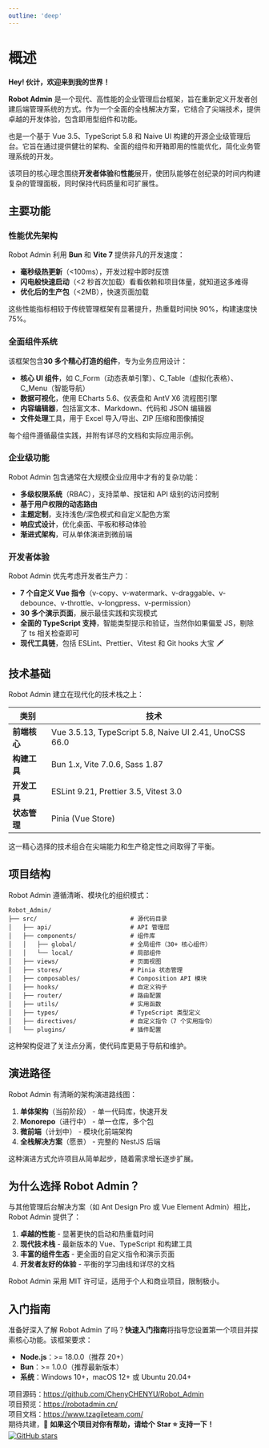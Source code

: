 ```yaml
---
outline: 'deep'
---
```


# 概述

**Hey! 伙计，欢迎来到我的世界！**

**Robot Admin** 是一个现代、高性能的企业管理后台框架，旨在重新定义开发者创建后端管理系统的方式。作为一个全面的全栈解决方案，它结合了尖端技术，提供卓越的开发体验，包含即用型组件和功能。

也是一个基于 Vue 3.5、TypeScript 5.8 和 Naive UI 构建的开源企业级管理后台。它旨在通过提供健壮的架构、全面的组件和开箱即用的性能优化，简化业务管理系统的开发。

该项目的核心理念围绕**开发者体验**和**性能**展开，使团队能够在创纪录的时间内构建复杂的管理面板，同时保持代码质量和可扩展性。

## 主要功能

### 性能优先架构

Robot Admin 利用 **Bun** 和 **Vite 7** 提供非凡的开发速度：

- **毫秒级热更新**（<100ms），开发过程中即时反馈
- **闪电般快速启动**（<2 秒首次加载）看看依赖和项目体量，就知道这多难得
- **优化后的生产包**（<2MB），快速页面加载

这些性能指标相较于传统管理框架有显著提升，热重载时间快 90%，构建速度快 75%。

### 全面组件系统

该框架包含**30 多个精心打造的组件**，专为业务应用设计：

- **核心 UI 组件**，如 C_Form（动态表单引擎）、C_Table（虚拟化表格）、C_Menu（智能导航）
- **数据可视化**，使用 ECharts 5.6、仪表盘和 AntV X6 流程图引擎
- **内容编辑器**，包括富文本、Markdown、代码和 JSON 编辑器
- **文件处理**工具，用于 Excel 导入/导出、ZIP 压缩和图像捕捉

每个组件遵循最佳实践，并附有详尽的文档和实际应用示例。

### 企业级功能

Robot Admin 包含通常在大规模企业应用中才有的复杂功能：

- **多级权限系统**（RBAC），支持菜单、按钮和 API 级别的访问控制
- **基于用户权限的动态路由**
- **主题定制**，支持浅色/深色模式和自定义配色方案
- **响应式设计**，优化桌面、平板和移动体验
- **渐进式架构**，可从单体演进到微前端

### 开发者体验

Robot Admin 优先考虑开发者生产力：

- **7 个自定义 Vue 指令**（v-copy、v-watermark、v-draggable、v-debounce、v-throttle、v-longpress、v-permission）
- **30 多个演示页面**，展示最佳实践和实现模式
- **全面的 TypeScript 支持**，智能类型提示和验证，当然你如果偏爱 JS，剔除了 ts 相关检查即可
- **现代工具链**，包括 ESLint、Prettier、Vitest 和 Git hooks 大宝 🗡

## 技术基础

Robot Admin 建立在现代化的技术栈之上：

| 类别         | 技术                                                   |
| ------------ | ------------------------------------------------------ |
| **前端核心** | Vue 3.5.13, TypeScript 5.8, Naive UI 2.41, UnoCSS 66.0 |
| **构建工具** | Bun 1.x, Vite 7.0.6, Sass 1.87                         |
| **开发工具** | ESLint 9.21, Prettier 3.5, Vitest 3.0                  |
| **状态管理** | Pinia (Vue Store)                                      |

这一精心选择的技术组合在尖端能力和生产稳定性之间取得了平衡。

## 项目结构

Robot Admin 遵循清晰、模块化的组织模式：

    Robot_Admin/
    ├── src/                          # 源代码目录
    │   ├── api/                      # API 管理层
    │   ├── components/               # 组件库
    │   │   ├── global/               # 全局组件（30+ 核心组件）
    │   │   └── local/                # 局部组件
    │   ├── views/                    # 页面视图
    │   ├── stores/                   # Pinia 状态管理
    │   ├── composables/              # Composition API 模块
    │   ├── hooks/                    # 自定义钩子
    │   ├── router/                   # 路由配置
    │   ├── utils/                    # 实用函数
    │   ├── types/                    # TypeScript 类型定义
    │   ├── directives/               # 自定义指令（7 个实用指令）
    │   └── plugins/                  # 插件配置

这种架构促进了关注点分离，使代码库更易于导航和维护。

## 演进路径

Robot Admin 有清晰的架构演进路线图：

1.  **单体架构**（当前阶段） - 单一代码库，快速开发
2.  **Monorepo**（进行中） - 单一仓库，多个包
3.  **微前端**（计划中） - 模块化前端架构
4.  **全栈解决方案**（愿景） - 完整的 NestJS 后端

这种演进方式允许项目从简单起步，随着需求增长逐步扩展。

## 为什么选择 Robot Admin？

与其他管理后台解决方案（如 Ant Design Pro 或 Vue Element Admin）相比，Robot Admin 提供了：

1.  **卓越的性能** - 显著更快的启动和热重载时间
2.  **现代技术栈** - 最新版本的 Vue、TypeScript 和构建工具
3.  **丰富的组件生态** - 更全面的自定义指令和演示页面
4.  **开发者友好的体验** - 平衡的学习曲线和详尽的文档

Robot Admin 采用 MIT 许可证，适用于个人和商业项目，限制极小。

## 入门指南

准备好深入了解 Robot Admin 了吗？**快速入门指南**将指导您设置第一个项目并探索核心功能。该框架要求：

- **Node.js**：>= 18.0.0（推荐 20+）
- **Bun**：>= 1.0.0（推荐最新版本）
- **系统**：Windows 10+，macOS 12+ 或 Ubuntu 20.04+

项目源码：<https://github.com/ChenyCHENYU/Robot_Admin>\
项目预览：<https://robotadmin.cn/>\
项目文档：<https://www.tzagileteam.com/>\
期待共建，🎯 **如果这个项目对你有帮助，请给个 Star ⭐️ 支持一下！**[![GitHub stars](https://p0-xtjj-private.juejin.cn/tos-cn-i-73owjymdk6/4e0c9bf514ee4511b84b0f7b3e56df02~tplv-73owjymdk6-jj-mark-v1:0:0:0:0:5o6Y6YeR5oqA5pyv56S-5Yy6IEAg5YWu5ryr5aSp:q75.awebp?policy=eyJ2bSI6MywidWlkIjoiMzcwMjgxMDg5NDY2ODk5OSJ9&rk3s=f64ab15b&x-orig-authkey=f32326d3454f2ac7e96d3d06cdbb035152127018&x-orig-expires=1754668943&x-orig-sign=X%2BQOjsKpJ4KFMy9z7ZediWP4OVA%3D)](https://github.com/ChenyCHENYU/Robot_Admin)
